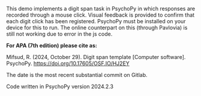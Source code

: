 This demo implements a digit span task in PsychoPy in which responses are recorded through a mouse click. Visual feedback is provided to confirm that each digit click has been registered. PsychoPy must be installed on your device for this to run. The online counterpart on this (through Pavlovia) is still not working due to error in the js code.

**For APA (7th edition) please cite as:**

Mifsud, R. (2024, October 29). Digit span template [Computer software]. PsychoPy. https://doi.org/10.17605/OSF.IO/HJ2EY

The date is the most recent substantial commit on Gitlab.

Code written in PsychoPy version 2024.2.3
